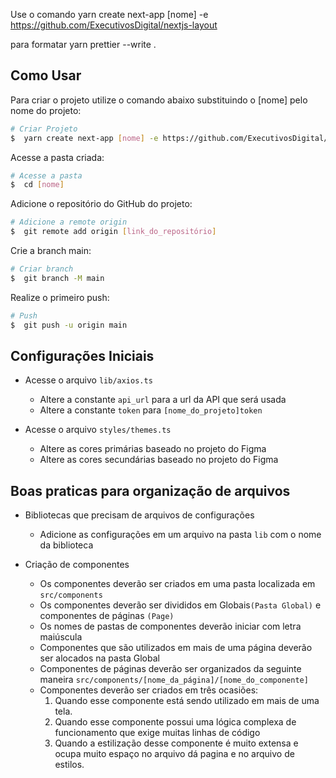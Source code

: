 Use o comando yarn create next-app [nome] -e https://github.com/ExecutivosDigital/nextjs-layout

para formatar yarn prettier --write .

## Como Usar

Para criar o projeto utilize o comando abaixo substituindo o [nome] pelo nome do projeto:

```bash
# Criar Projeto
$  yarn create next-app [nome] -e https://github.com/ExecutivosDigital/nextjs-layout
```

Acesse a pasta criada:

```bash
# Acesse a pasta
$  cd [nome]
```

Adicione o repositório do GitHub do projeto:

```bash
# Adicione a remote origin
$  git remote add origin [link_do_repositório]
```

Crie a branch main:

```bash
# Criar branch
$  git branch -M main
```

Realize o primeiro push:

```bash
# Push
$  git push -u origin main
```

## Configurações Iniciais

- Acesse o arquivo `lib/axios.ts`
    - Altere a constante `api_url` para a url da API que será usada
    - Altere a constante `token` para `[nome_do_projeto]token`

- Acesse o arquivo `styles/themes.ts`
    - Altere as cores primárias baseado no projeto do Figma
    - Altere as cores secundárias baseado no projeto do Figma


## Boas praticas para organização de arquivos

-  Bibliotecas que precisam de arquivos de configurações
    + Adicione as configurações em um arquivo na pasta `lib` com o nome da biblioteca
    
-  Criação de componentes
    - Os componentes deverão ser criados em uma pasta localizada em `src/components`
    - Os componentes deverão ser divididos em Globais`(Pasta Global)` e componentes de páginas `(Page)`
    - Os nomes de pastas de componentes deverão iniciar com letra maiúscula
    - Componentes que são utilizados em mais de uma página deverão ser alocados na pasta Global
    - Componentes de páginas deverão ser organizados da seguinte maneira `src/components/[nome_da_página]/[nome_do_componente]`
    - Componentes deverão ser criados em três ocasiões:
        1. Quando esse componente está sendo utilizado em mais de uma tela.
        2. Quando esse componente possui uma lógica complexa de funcionamento que exige muitas linhas de código
        3. Quando a estilização desse componente é muito extensa e ocupa muito espaço no arquivo dá pagina e no arquivo de estilos.

